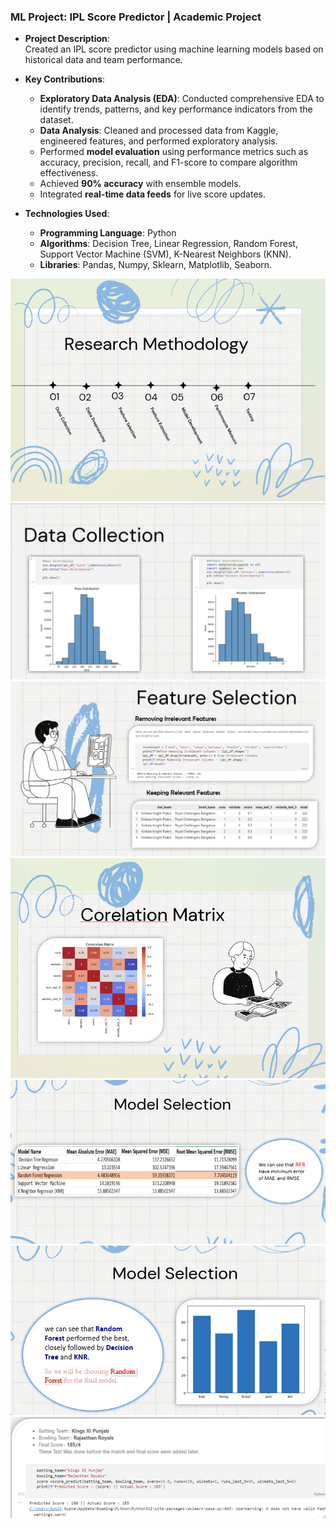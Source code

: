 ### **ML Project: IPL Score Predictor | Academic Project**  



- **Project Description**:  
   Created an IPL score predictor using machine learning models based on historical data and team performance.  

- **Key Contributions**:  
   - **Exploratory Data Analysis (EDA)**: Conducted comprehensive EDA to identify trends, patterns, and key performance indicators from the dataset.  
   - **Data Analysis**: Cleaned and processed data from Kaggle, engineered features, and performed exploratory analysis.  
   - Performed **model evaluation** using performance metrics such as accuracy, precision, recall, and F1-score to compare algorithm effectiveness.  
   - Achieved **90% accuracy** with ensemble models.  
   - Integrated **real-time data feeds** for live score updates.  

- **Technologies Used**:  
   - **Programming Language**: Python  
   - **Algorithms**: Decision Tree, Linear Regression, Random Forest, Support Vector Machine (SVM), K-Nearest Neighbors (KNN).  
   - **Libraries**: Pandas, Numpy, Sklearn, Matplotlib, Seaborn.


![Image 1](1.png)
![Image 2](2.png)
![Image 3](3.png)
![Image 4](4.png)
![Image 5](5.png)
![Image 6](6.png)
![Image 7](7.png)
